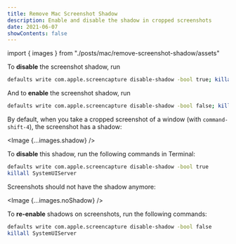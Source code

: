 ```yaml
---
title: Remove Mac Screenshot Shadow
description: Enable and disable the shadow in cropped screenshots
date: 2021-06-07
showContents: false
---
```


import { images } from "./posts/mac/remove-screenshot-shadow/assets"

<Alert variant="primary" title="Summary">

To **disable** the screenshot shadow, run

```bash
defaults write com.apple.screencapture disable-shadow -bool true; killall SystemUIServer
```

And to **enable** the screenshot shadow, run

```bash
defaults write com.apple.screencapture disable-shadow -bool false; killall SystemUIServer
```

</Alert>

By default, when you take a cropped screenshot of a window (with `command-shift-4`), the screenshot has a shadow:


<Image {...images.shadow} />

To **disable** this shadow, run the following commands in Terminal:

```bash
defaults write com.apple.screencapture disable-shadow -bool true
killall SystemUIServer
```

Screenshots should not have the shadow anymore:


<Image {...images.noShadow} />

To **re-enable** shadows on screenshots, run the following commands:

```bash
defaults write com.apple.screencapture disable-shadow -bool false
killall SystemUIServer
```
